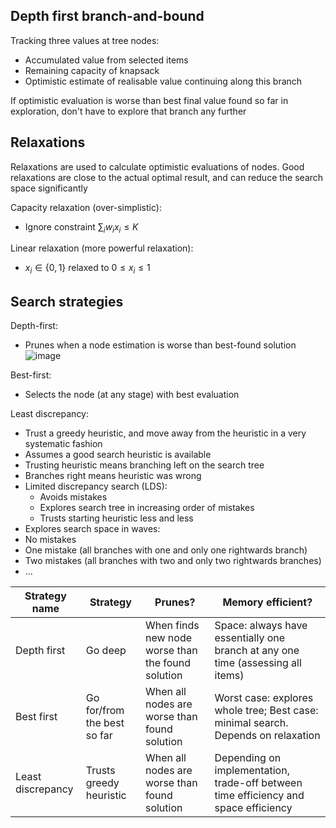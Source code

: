 ## Depth first branch-and-bound

Tracking three values at tree nodes:
- Accumulated value from selected items
- Remaining capacity of knapsack
- Optimistic estimate of realisable value continuing along this branch

If optimistic evaluation is worse than best final value found so far in exploration, don't have to explore that branch any further


## Relaxations
Relaxations are used to calculate optimistic evaluations of nodes. Good relaxations are close to the actual optimal result, and can reduce the search space significantly

Capacity relaxation (over-simplistic):
- Ignore constraint $\sum_i{w_ix_i} \le K$

Linear relaxation (more powerful relaxation):
- $x_i \in \{ 0, 1 \}$ relaxed to $0 \le x_i \le 1$


## Search strategies

Depth-first:
- Prunes when a node estimation is worse than best-found solution
![image](https://user-images.githubusercontent.com/37417736/200190853-4bbb1433-8268-4d34-9761-0290e1f4b9c3.png)


Best-first:
- Selects the node (at any stage) with best evaluation

Least discrepancy:
- Trust a greedy heuristic, and move away from the heuristic in a very systematic fashion
- Assumes a good search heuristic is available
- Trusting heuristic means branching left on the search tree
- Branches right means heuristic was wrong
- Limited discrepancy search (LDS):
  -  Avoids mistakes
  -  Explores search tree in increasing order of mistakes
  -  Trusts starting heuristic less and less
-  Explores search space in waves:
  -  No mistakes
  -  One mistake (all branches with one and only one rightwards branch)
  -  Two mistakes (all branches with two and only two rightwards branches)
  -  ...


| Strategy name | Strategy | Prunes? | Memory efficient? | 
| --- | --- | --- | --- |
| Depth first | Go deep | When finds new node worse than the found solution | Space: always have essentially one branch at any one time (assessing all items) | 
| Best first | Go for/from the best so far | When all nodes are worse than found solution | Worst case: explores whole tree; Best case: minimal search. Depends on relaxation | 
| Least discrepancy | Trusts greedy heuristic | When all nodes are worse than found solution | Depending on implementation, trade-off between time efficiency and space efficiency | 
